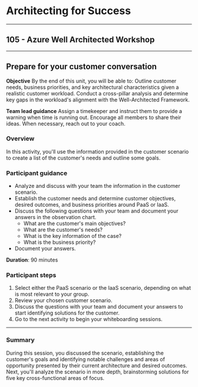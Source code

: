 # Architecting for Success

---

## 105 - Azure Well Architected Workshop

---

## Prepare for your customer conversation

**Objective**
By the end of this unit, you will be able to:
Outline customer needs, business priorities, and key architectural characteristics given a realistic customer workload.
Conduct a cross-pillar analysis and determine key gaps in the workload's alignment with the Well-Architected Framework.
  
**Team lead guidance**
Assign a timekeeper and instruct them to provide a warning when time is running out.
Encourage all members to share their ideas.
When necessary, reach out to your coach.

### Overview

In this activity, you'll use the information provided in the customer scenario to create a list of the customer's needs and outline some goals.

### Participant guidance

* Analyze and discuss with your team the information in the customer scenario.
* Establish the customer needs and determine customer objectives, desired outcomes, and business priorities around PaaS or IaaS.
* Discuss the following questions with your team and document your answers in the observation chart.  
  * What are the customer's main objectives?
  * What are the customer's needs?
  * What is the key information of the case?
  * What is the business priority?
* Document your answers.
  
**Duration**: 90 minutes

### Participant steps

1. Select either the PaaS scenario or the IaaS scenario, depending on what is most relevant to your group.
2. Review your chosen customer scenario.
3. Discuss the questions with your team and document your answers to start identifying solutions for the customer.
4. Go to the next activity to begin your whiteboarding sessions.

---

### Summary

During this session, you discussed the scenario, establishing the customer's goals and identifying notable challenges and areas of opportunity presented by their current architecture and desired outcomes. Next, you'll analyze the scenario in more depth, brainstorming solutions for five key cross-functional areas of focus.
